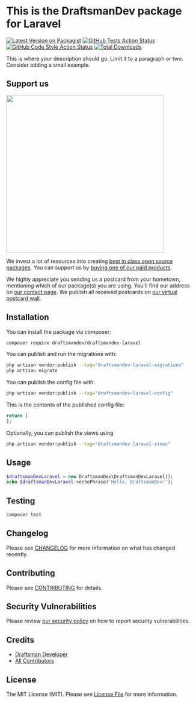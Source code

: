 # This is the DraftsmanDev package for Laravel

[![Latest Version on Packagist](https://img.shields.io/packagist/v/draftsmandev/draftsmandev-laravel.svg?style=flat-square)](https://packagist.org/packages/draftsmandev/draftsmandev-laravel)
[![GitHub Tests Action Status](https://img.shields.io/github/actions/workflow/status/draftsmandev/draftsmandev-laravel/run-tests.yml?branch=main&label=tests&style=flat-square)](https://github.com/draftsmandev/draftsmandev-laravel/actions?query=workflow%3Arun-tests+branch%3Amain)
[![GitHub Code Style Action Status](https://img.shields.io/github/actions/workflow/status/draftsmandev/draftsmandev-laravel/fix-php-code-style-issues.yml?branch=main&label=code%20style&style=flat-square)](https://github.com/draftsmandev/draftsmandev-laravel/actions?query=workflow%3A"Fix+PHP+code+style+issues"+branch%3Amain)
[![Total Downloads](https://img.shields.io/packagist/dt/draftsmandev/draftsmandev-laravel.svg?style=flat-square)](https://packagist.org/packages/draftsmandev/draftsmandev-laravel)

This is where your description should go. Limit it to a paragraph or two. Consider adding a small example.

## Support us

[<img src="https://github-ads.s3.eu-central-1.amazonaws.com/draftsmandev-laravel.jpg?t=1" width="419px" />](https://spatie.be/github-ad-click/draftsmandev-laravel)

We invest a lot of resources into creating [best in class open source packages](https://spatie.be/open-source). You can support us by [buying one of our paid products](https://spatie.be/open-source/support-us).

We highly appreciate you sending us a postcard from your hometown, mentioning which of our package(s) you are using. You'll find our address on [our contact page](https://spatie.be/about-us). We publish all received postcards on [our virtual postcard wall](https://spatie.be/open-source/postcards).

## Installation

You can install the package via composer:

```bash
composer require draftsmandev/draftsmandev-laravel
```

You can publish and run the migrations with:

```bash
php artisan vendor:publish --tag="draftsmandev-laravel-migrations"
php artisan migrate
```

You can publish the config file with:

```bash
php artisan vendor:publish --tag="draftsmandev-laravel-config"
```

This is the contents of the published config file:

```php
return [
];
```

Optionally, you can publish the views using

```bash
php artisan vendor:publish --tag="draftsmandev-laravel-views"
```

## Usage

```php
$draftsmanDevLaravel = new DraftsmanDev\DraftsmanDevLaravel();
echo $draftsmanDevLaravel->echoPhrase('Hello, DraftsmanDev!');
```

## Testing

```bash
composer test
```

## Changelog

Please see [CHANGELOG](CHANGELOG.md) for more information on what has changed recently.

## Contributing

Please see [CONTRIBUTING](CONTRIBUTING.md) for details.

## Security Vulnerabilities

Please review [our security policy](../../security/policy) on how to report security vulnerabilities.

## Credits

- [Draftsman Developer](https://github.com/draftsmandev)
- [All Contributors](../../contributors)

## License

The MIT License (MIT). Please see [License File](LICENSE.md) for more information.
